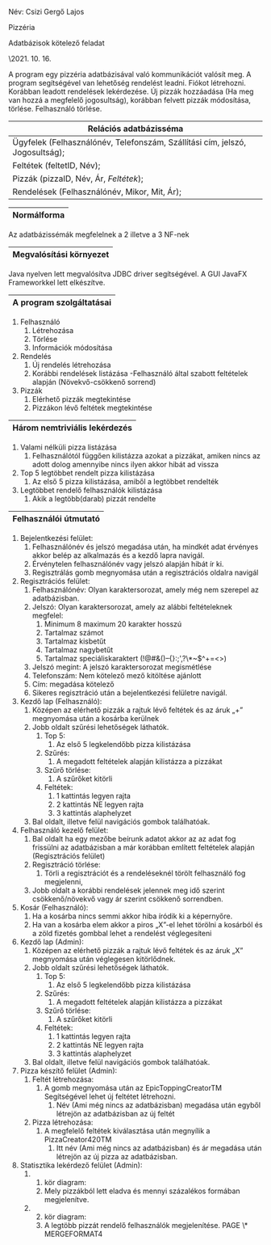 ﻿Név: Csizi Gergő Lajos

Pizzéria

Adatbázisok kötelező feladat

\2021. 10. 16.

A program egy pizzéria adatbázisával való kommunikációt valósít meg. A program segítségével van lehetőség rendelést leadni. Fiókot létrehozni. Korábban leadott rendelések lekérdezése. Új pizzák hozzáadása (Ha meg van hozzá a megfelelő jogosultság), korábban felvett pizzák módosítása, törlése. Felhasználó törlése.

|**Relációs adatbázisséma**|
| - |
|Ügyfelek (Felhasználónév, Telefonszám, Szállítási cím, jelszó, Jogosultság);|
|Feltétek (feltetID, Név);|
|Pizzák (pizzaID, Név, Ár, *Feltétek*);|
|Rendelések (Felhasználónév, Mikor, Mit, Ár);|

|**Normálforma**|
| - |
Az adatbázissémák megfelelnek a 2 illetve a 3 NF-nek

|**Megvalósítási környezet**|
| - |
Java nyelven lett megvalósítva JDBC driver segítségével. A GUI JavaFX Frameworkkel lett elkészítve.

|**A program szolgáltatásai**|
| - |
1. Felhasználó
   1. Létrehozása
   1. Törlése
   1. Információk módosítása
1. Rendelés
   1. Új rendelés létrehozása
   1. Korábbi rendelések listázása -Felhasználó által szabott feltételek alapján (Növekvő-csökkenő sorrend)
1. Pizzák
   1. Elérhető pizzák megtekintése
   1. Pizzákon lévő feltétek megtekintése

|**Három nemtriviális lekérdezés**|
| - |
1. Valami nélküli pizza listázása
   1. Felhasználótól függően kilistázza azokat a pizzákat, amiken nincs az adott dolog amennyibe nincs ilyen akkor hibát ad vissza
1. Top 5 legtöbbet rendelt pizza kilistázása
   1. Az első 5 pizza kilistázása, amiből a legtöbbet rendelték
1. Legtöbbet rendelő felhasználók kilistázása
   1. Akik a legtöbb(darab) pizzát rendelte

|**Felhasználói útmutató**|
| - |
1. Bejelentkezési felület:
   1. Felhasználónév és jelszó megadása után, ha mindkét adat érvényes akkor belép az alkalmazás és a kezdő lapra navigál.
   1. Érvénytelen felhasználónév vagy jelszó alapján hibát ír ki.
   1. Regisztrálás gomb megnyomása után a regisztrációs oldalra navigál
1. Regisztrációs felület:
   1. Felhasználónév: Olyan karaktersorozat, amely még nem szerepel az adatbázisban.
   1. Jelszó: Olyan karaktersorozat, amely az alábbi feltételeknek megfelel:
      1. Minimum 8 maximum 20 karakter hosszú
      1. Tartalmaz számot
      1. Tartalmaz kisbetűt
      1. Tartalmaz nagybetűt
      1. Tartalmaz speciáliskaraktert (!@#&()–{}:;',?\\*~$^+=<>)
   1. Jelszó megint: A jelszó karaktersorozat megismétlése
   1. Telefonszám: Nem kötelező mező kitöltése ajánlott
   1. Cím: megadása kötelező
   1. Sikeres regisztráció után a bejelentkezési felületre navigál.
1. Kezdő lap (Felhasználó):
   1. Középen az elérhető pizzák a rajtuk lévő feltétek és az áruk „+” megnyomása után a kosárba kerülnek
   1. Jobb oldalt szűrési lehetőségek láthatók.
      1. Top 5:
         1. Az első 5 legkelendőbb pizza kilistázása
      1. Szűrés:
         1. A megadott feltételek alapján kilistázza a pizzákat
      1. Szűrő törlése:
         1. A szűrőket kitörli
      1. Feltétek:
         1. 1 kattintás legyen rajta
         1. 2 kattintás NE legyen rajta
         1. 3 kattintás alaphelyzet
   1. Bal oldalt, illetve felül navigációs gombok találhatóak.
1. Felhasználó kezelő felület:
   1. Bal oldalt ha egy mezőbe beírunk adatot akkor az az adat fog frissülni az adatbázisban a már korábban említett feltételek alapján (Regisztrációs felület)
   1. Regisztráció törlése:
      1. Törli a regisztrációt és a rendeléseknél törölt felhasználó fog megjelenni,
   1. Jobb oldalt a korábbi rendelések jelennek meg idő szerint csökkenő/növekvő vagy ár szerint csökkenő sorrendben.
1. Kosár (Felhasználó):
   1. Ha a kosárba nincs semmi akkor hiba íródik ki a képernyőre.
   1. Ha van a kosárba elem akkor a piros „X”-el lehet törölni a kosárból és a zöld fizetés gombbal lehet a rendelést véglegesíteni
1. Kezdő lap (Admin):
   1. Középen az elérhető pizzák a rajtuk lévő feltétek és az áruk „X” megnyomása után véglegesen kitörlődnek.
   1. Jobb oldalt szűrési lehetőségek láthatók.
      1. Top 5:
         1. Az első 5 legkelendőbb pizza kilistázása
      1. Szűrés:
         1. A megadott feltételek alapján kilistázza a pizzákat
      1. Szűrő törlése:
         1. A szűrőket kitörli
      1. Feltétek:
         1. 1 kattintás legyen rajta
         1. 2 kattintás NE legyen rajta
         1. 3 kattintás alaphelyzet
   1. Bal oldalt, illetve felül navigációs gombok találhatóak.
1. Pizza készítő felület (Admin):
   1. Feltét létrehozása:
      1. A gomb megnyomása után az EpicToppingCreatorTM Segítségével lehet új feltétet létrehozni.
         1. Név (Ami még nincs az adatbázisban) megadása után egyből létrejön az adatbázisban az új feltét
   1. Pizza létrehozása:
      1. A megfelelő feltétek kiválasztása után megnyílik a PizzaCreator420TM
         1. Itt név (Ami még nincs az adatbázisban) és ár megadása után létrejön az új pizza az adatbázisban.
1. Statisztika lekérdező felület (Admin):
   1. 1. kör diagram:
      1. Mely pizzákból lett eladva és mennyi százalékos formában megjelenítve.
   1. 2. kör diagram:
      1. A legtöbb pizzát rendelő felhasználók megjelenítése.
PAGE   \\* MERGEFORMAT4
